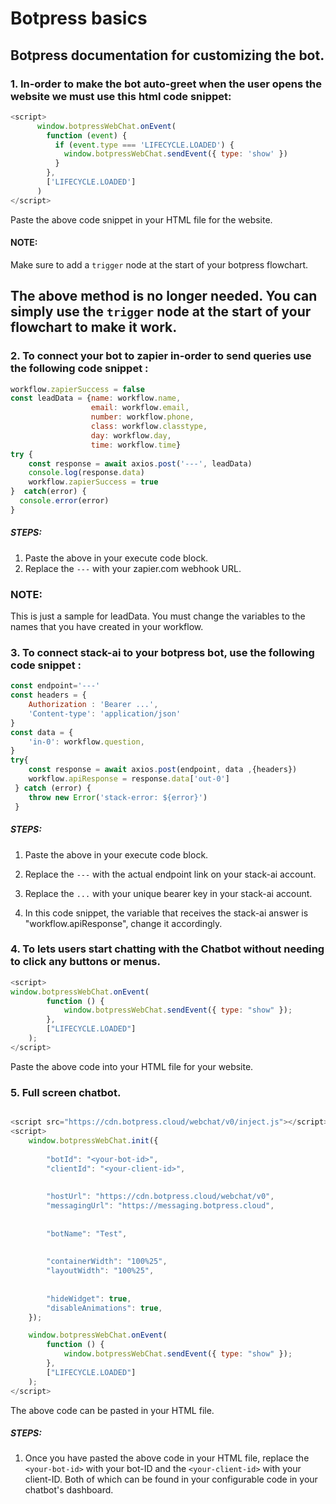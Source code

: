 # Botpress basics
## Botpress documentation for customizing the bot.

### 1. In-order to make the bot auto-greet when the user opens the website we must use this html code snippet:

~~~javascript
<script>
      window.botpressWebChat.onEvent(
        function (event) {
          if (event.type === 'LIFECYCLE.LOADED') {
            window.botpressWebChat.sendEvent({ type: 'show' })
          }
        },
        ['LIFECYCLE.LOADED']
      )
</script>

~~~

Paste the above code snippet in your HTML file for the website.

#### NOTE:
Make sure to add a ```trigger``` node at the start of your botpress flowchart.

## The above method is no longer needed. You can simply use the ```trigger``` node at the start of your flowchart to make it work.

### 2. To connect your bot to zapier in-order to send queries use the following code snippet :

~~~javascript
workflow.zapierSuccess = false
const leadData = {name: workflow.name,
                  email: workflow.email,
                  number: workflow.phone,
                  class: workflow.classtype,
                  day: workflow.day,
                  time: workflow.time}
try {
    const response = await axios.post('---', leadData)
    console.log(response.data)
    workflow.zapierSuccess = true
}  catch(error) {
  console.error(error)
}
~~~
##### STEPS:
 1. Paste the above in your execute code block.
 2. Replace the ```---``` with your zapier.com webhook URL.

### NOTE:
This is just a sample for leadData. You must change the variables to the names that you have created in your workflow.


### 3. To connect stack-ai to your botpress bot, use the following code snippet :

~~~javascript
const endpoint='---'
const headers = {
    Authorization : 'Bearer ...',
    'Content-type': 'application/json'
}
const data = {
    'in-0': workflow.question,
}
try{
    const response = await axios.post(endpoint, data ,{headers})
    workflow.apiResponse = response.data['out-0']
 } catch (error) {
    throw new Error('stack-error: ${error}')
 }
~~~

##### STEPS:
1. Paste the above in your execute code block.

2. Replace the ```---``` with the actual endpoint link on your stack-ai account.

3. Replace the ```...``` with your unique bearer key in your stack-ai account.

4. In this code snippet, the variable that receives the stack-ai answer is "workflow.apiResponse", change it accordingly.

### 4. To lets users start chatting with the Chatbot without needing to click any buttons or menus.

~~~javascript
<script>
window.botpressWebChat.onEvent(
        function () {
            window.botpressWebChat.sendEvent({ type: "show" });
        },
        ["LIFECYCLE.LOADED"]
    );
</script>    
~~~

Paste the above code into your HTML file for your website.

### 5. Full screen chatbot.

~~~javascript

<script src="https://cdn.botpress.cloud/webchat/v0/inject.js"></script>
<script>
    window.botpressWebChat.init({
        
        "botId": "<your-bot-id>",
        "clientId": "<your-client-id>",
 
        
        "hostUrl": "https://cdn.botpress.cloud/webchat/v0",
        "messagingUrl": "https://messaging.botpress.cloud",
 
        
        "botName": "Test",
 
        
        "containerWidth": "100%25",
        "layoutWidth": "100%25",
 
        
        "hideWidget": true,
        "disableAnimations": true,
    });

    window.botpressWebChat.onEvent(
        function () {
            window.botpressWebChat.sendEvent({ type: "show" });
        },
        ["LIFECYCLE.LOADED"]
    );
</script>
~~~
 The above code can be pasted in your HTML file.

 ##### STEPS:
 1. Once you have pasted the above code in your HTML file, replace the ```<your-bot-id>``` with your bot-ID and the ```<your-client-id>``` with your client-ID. Both of which can be found in your configurable code in your chatbot's dashboard.